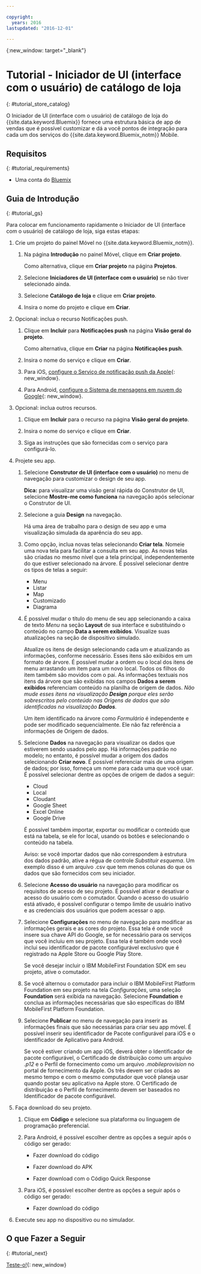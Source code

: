 ```yaml
---

copyright:
  years: 2016
lastupdated: "2016-12-01"

---
```

{:new_window: target="_blank"}

# Tutorial - Iniciador de UI (interface com o usuário) de catálogo de loja
{: #tutorial_store_catalog}

O Iniciador de UI (interface com o usuário) de catálogo de loja do {{site.data.keyword.Bluemix}} fornece uma estrutura básica de app de vendas que é possível customizar e dá a você pontos de integração para cada um dos serviços do {{site.data.keyword.Bluemix_notm}} Mobile.


## Requisitos
{: #tutorial_requirements}

* Uma conta do [Bluemix](http://bluemix.net)


## Guia de Introdução
{: #tutorial_gs}

Para colocar em funcionamento rapidamente o Iniciador de UI (interface com o usuário) de catálogo de loja, siga estas etapas:

1. Crie um projeto do painel Móvel no {{site.data.keyword.Bluemix_notm}}.

   1. Na página **Introdução** no painel Móvel, clique em **Criar projeto**.

      Como alternativa, clique em **Criar projeto** na página **Projetos**.

   2. Selecione **Iniciadores de UI (interface com o usuário)** se não tiver selecionado ainda.

   3. Selecione **Catálogo de loja** e clique em **Criar projeto**.

   4. Insira o nome do projeto e clique em **Criar**.

2. Opcional: inclua o recurso Notificações push.

   1. Clique em **Incluir** para **Notificações push** na página **Visão geral do projeto**.

      Como alternativa, clique em **Criar** na página **Notificações push**.

   2. Insira o nome do serviço e clique em **Criar**.

   3. Para iOS, [configure o Serviço de notificação push da Apple](/docs/services/mobilepush/t_push_provider_ios.html){: new_window}.

   4. Para Android,
[configure o Sistema de
mensagens em nuvem do Google](/docs/services/mobilepush/t_push_provider_android.html){: new_window}.

3. Opcional: inclua outros recursos.

   1. Clique em **Incluir** para o
recurso na página **Visão geral do projeto**.

   2. Insira o nome do serviço e clique em **Criar**.

   3. Siga as instruções que são fornecidas com o serviço
para configurá-lo.

4. Projete seu app.

   1. Selecione **Construtor de UI (interface com o usuário)** no menu de navegação para
customizar o design de seu app.
   
		**Dica:** para visualizar uma visão
geral rápida do Construtor de UI, selecione **Mostre-me
como funciona** na navegação após selecionar o Construtor
de UI.

   2. Selecione a guia **Design** na navegação.

      Há uma área de trabalho para o design de seu app e uma visualização simulada da aparência do seu app.

   3. Como opção, inclua novas telas selecionando **Criar
tela**. Nomeie uma nova tela para facilitar a consulta em seu app. As novas telas são criadas no
mesmo nível que a tela principal, independentemente do que estiver selecionado na árvore. É possível selecionar dentre os tipos de
telas a seguir:
      * Menu
      * Listar
      * Map
      * Customizado
      * Diagrama	   

   4. É possível mudar o título do menu de seu app selecionando a caixa de texto
*Menu* na seção **Layout** de sua
interface e substituindo o conteúdo no campo **Data a serem
exibidos**. Visualize suas atualizações na seção de dispositivo simulado.

      Atualize os itens de design selecionando cada um e atualizando as informações,
conforme necessário. Esses itens são exibidos em um formato de árvore. É possível mudar a
ordem ou o local dos itens de menu arrastando um item para um novo local. Todos os filhos
do item também são movidos com o pai. As informações textuais nos itens da árvore que são
exibidas nos campos **Dados a serem exibidos** referenciam conteúdo na
planilha de origem de dados. *Não mude esses itens na visualização
**Design** porque eles serão sobrescritos pelo conteúdo nas
Origens de dados que são identificadas na visualização **Dados**.*

		Um item identificado na árvore como *Formulário* é independente e
pode ser modificado sequencialmente. Ele não faz referência a informações de Origem de dados.

   5. Selecione **Dados** na navegação para visualizar os dados que estiverem sendo
usados pelo app. Há informações padrão no modelo; no entanto, é possível mudar a origem dos dados selecionando
**Criar novo**. É
possível referenciar mais de uma origem de dados; por isso, forneça um nome para cada uma
que você usar. É possível selecionar dentre as opções de origem de dados a seguir:
      * Cloud
      * Local
      * Cloudant
      * Google Sheet
      * Excel Online
      * Google Drive

      É possível também importar, exportar ou modificar o conteúdo que está na tabela,
se ele for local, usando os botões e selecionando o conteúdo na tabela.

	  Aviso: se você importar dados que não correspondem à estrutura dos dados
padrão, ative a régua de controle *Substituir esquema*. Um exemplo disso é
um arquivo .csv que tem menos colunas do que os dados que são fornecidos com seu
iniciador.

   6. Selecione **Acesso do usuário** na navegação para modificar os
requisitos de acesso de seu projeto. É possível ativar e desativar o acesso do usuário
com o comutador. Quando o acesso do usuário está ativado, é possível configurar o
tempo limite de usuário inativo e as credenciais dos usuários que podem acessar o app.

   7. Selecione **Configurações** no menu de navegação para
modificar as informações gerais e as cores do projeto. Essa tela é onde você insere sua
chave API do Google, se for necessário para os serviços que você incluiu em seu projeto. Essa
tela é também onde você inclui seu identificador de pacote configurável exclusivo que é
registrado na Apple Store ou Google Play Store.

      Se você desejar incluir o IBM MobileFirst Foundation SDK em seu projeto, ative
o comutador.

   8. Se você alternou o comutador para incluir o IBM MobileFirst Platform
Foundation em seu projeto na tela *Configurações*, uma seleção
**Foundation** será exibida na navegação. Selecione
**Foundation** e conclua as informações necessárias que são
específicas do IBM MobileFirst Platform Foundation.

   9. Selecione **Publicar** no menu de navegação para inserir as informações finais
que são necessárias para criar seu app móvel. É possível inserir seu identificador de Pacote configurável para
iOS e o identificador de Aplicativo para Android.

       Se você estiver criando um app iOS, deverá obter o Identificador de pacote
configurável, o Certificado de distribuição como um arquivo *.p12* e o
Perfil de fornecimento como um arquivo *.mobileprovision* no portal de
fornecimento da Apple. Os três devem ser criados ao mesmo tempo e com o mesmo computador
que você planeja usar quando postar seu aplicativo na Apple store. O Certificado de
distribuição e o Perfil de fornecimento devem ser baseados no Identificador de pacote configurável. 	

5. Faça download do seu projeto.

   1. Clique em **Código** e selecione sua plataforma ou linguagem de programação preferencial.

   2. Para Android, é possível escolher dentre as opções a seguir após o código ser gerado:

      * Fazer download do código

      * Fazer download do APK

      * Fazer download com o Código Quick Response

   3. Para iOS, é possível escolher dentre as opções a seguir após o código ser gerado:

      * Fazer download do código

6. Execute seu app no dispositivo ou no simulador.


## O que Fazer a Seguir
{: #tutorial_next}

[Teste-o!](http://console.{DomainName}/mobile/create-project?starter=fb5e31a9-1186-4d46-939e-2f620f35b83b){: new_window}
